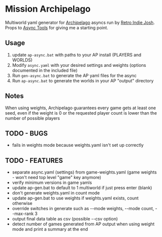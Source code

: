 # Mission Archipelago
Multiworld yaml generator for [Archipelago](www.archipelago.gg) asyncs run by
[Retro Indie Josh](retroindiejosh.itch.io). Props to [Async
Tools](https://github.com/ArchipelagoMW/AsyncTools) for giving me a starting
point.

## Usage
1. update `ap-async.bat` with paths to your AP install (PLAYERS and WORLDS)
1. Modify `async.yaml` with your desired settings and weights (options
documented in the included file)
1. Run `gen-async.bat` to generate the AP yaml files for the async
1. Run `ap-async.bat` to generate the worlds in your AP "output" directory

## Notes
When using weights, Archipelago guarantees every game gets at least one seed,
even if the weight is 0 or the requested player count is lower than the number
of possible players

## TODO - BUGS
- fails in weights mode because weights.yaml isn't set up correctly

## TODO - FEATURES
- separate async.yaml (settings) from game-weights.yaml (game weights - won't
need top level "game" key anymore)
- verify minimum versions in game yamls
- update ap-gen.bat to default to 1 multiworld if just press enter (blank)
- don't generate weights.yaml in count mode
- update ap-gen.bat to use weights if weights.yaml exists, count otherwise
- override switches in generate such as --mode weights, --mode count, --max-rank 3
- output final data table as csv (possible --csv option)
- detect number of games generated from AP output when using weight mode and print a summary at the end